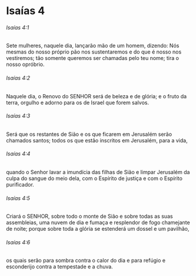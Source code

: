 # Isaías 4

###### Isaías 4:1

Sete mulheres, naquele dia, lançarão mão de um homem, dizendo: Nós mesmas do nosso próprio pão nos sustentaremos e do que é nosso nos vestiremos; tão somente queremos ser chamadas pelo teu nome; tira o nosso opróbrio.

###### Isaías 4:2

Naquele dia, o Renovo do SENHOR será de beleza e de glória; e o fruto da terra, orgulho e adorno para os de Israel que forem salvos.

###### Isaías 4:3

Será que os restantes de Sião e os que ficarem em Jerusalém serão chamados santos; todos os que estão inscritos em Jerusalém, para a vida,

###### Isaías 4:4

quando o Senhor lavar a imundícia das filhas de Sião e limpar Jerusalém da culpa do sangue do meio dela, com o Espírito de justiça e com o Espírito purificador.

###### Isaías 4:5

Criará o SENHOR, sobre todo o monte de Sião e sobre todas as suas assembleias, uma nuvem de dia e fumaça e resplendor de fogo chamejante de noite; porque sobre toda a glória se estenderá um dossel e um pavilhão,

###### Isaías 4:6

os quais serão para sombra contra o calor do dia e para refúgio e esconderijo contra a tempestade e a chuva.

